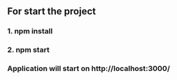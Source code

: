 ## For start the project
### 1. npm install 
### 2. npm start 
### Application will start on http://localhost:3000/
